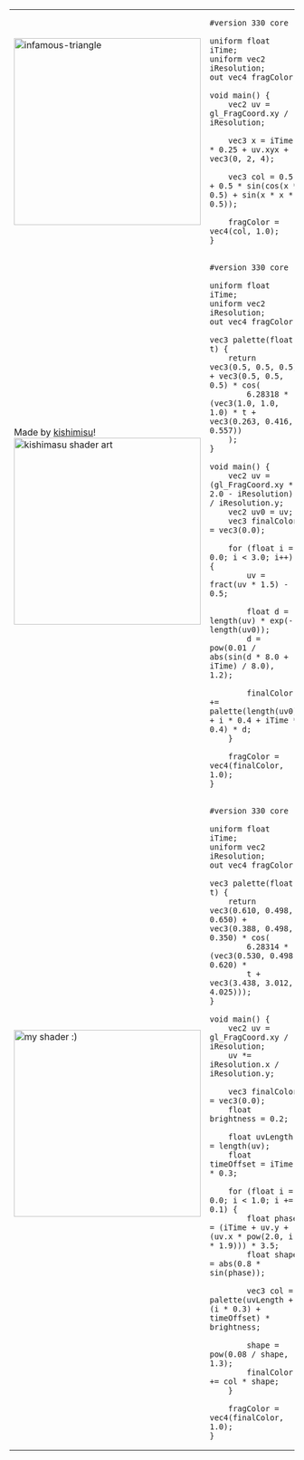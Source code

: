 <table>
  <tr>
    <td valign="center" halign="center">
      <img src="https://github.com/alexlnkp/CShaderToy/assets/79400603/1fc9d4ef-473f-4439-908e-9a90b26b80e2" alt="infamous-triangle" width="330" style="display: block; margin-left: auto; margin-right: auto;" />
    </td>
  <td valign="top">

    #version 330 core

    uniform float iTime;
    uniform vec2 iResolution;
    out vec4 fragColor;

    void main() {
        vec2 uv = gl_FragCoord.xy / iResolution;

        vec3 x = iTime * 0.25 + uv.xyx + vec3(0, 2, 4);

        vec3 col = 0.5 + 0.5 * sin(cos(x * 0.5) + sin(x * x * 0.5));

        fragColor = vec4(col, 1.0);
    }
  </td>
  </tr>
  <tr>
    <td valign="center" halign="center">
      Made by <a href="https://www.kishimisu.art/">kishimisu</a>!
      <img src="https://github.com/alexlnkp/CShaderToy/assets/79400603/fa816392-e44d-4fea-9d3d-af0ebd25fefd" alt="kishimasu shader art" width="330" style="display: block; margin-left: auto; margin-right: auto;" />
    </td>
    <td valign="top">

    #version 330 core

    uniform float iTime;
    uniform vec2 iResolution;
    out vec4 fragColor;

    vec3 palette(float t) {
        return vec3(0.5, 0.5, 0.5) + vec3(0.5, 0.5, 0.5) * cos(
            6.28318 * (vec3(1.0, 1.0, 1.0) * t + vec3(0.263, 0.416, 0.557))
        );
    }

    void main() {
        vec2 uv = (gl_FragCoord.xy * 2.0 - iResolution) / iResolution.y;
        vec2 uv0 = uv;
        vec3 finalColor = vec3(0.0);

        for (float i = 0.0; i < 3.0; i++) {
            uv = fract(uv * 1.5) - 0.5;

            float d = length(uv) * exp(-length(uv0));
            d = pow(0.01 / abs(sin(d * 8.0 + iTime) / 8.0), 1.2);

            finalColor += palette(length(uv0) + i * 0.4 + iTime * 0.4) * d;
        }

        fragColor = vec4(finalColor, 1.0);
    }
  </td>
  </tr>
  <tr>
    <td valign="center" halign="center">
      <img src="https://github.com/alexlnkp/CShaderToy/assets/79400603/280e21d1-a0e7-46f4-879f-ce074c2b60d0" alt="my shader :)" width="330" style="display: block; margin-left: auto; margin-right: auto;" />
    </td>
    <td valign="top">

    #version 330 core

    uniform float iTime;
    uniform vec2 iResolution;
    out vec4 fragColor;

    vec3 palette(float t) {
        return vec3(0.610, 0.498, 0.650) + vec3(0.388, 0.498, 0.350) * cos(
            6.28314 * (vec3(0.530, 0.498, 0.620) *
            t + vec3(3.438, 3.012, 4.025)));
    }

    void main() {
        vec2 uv = gl_FragCoord.xy / iResolution;
        uv *= iResolution.x / iResolution.y;

        vec3 finalColor = vec3(0.0);
        float brightness = 0.2;

        float uvLength = length(uv);
        float timeOffset = iTime * 0.3;

        for (float i = 0.0; i < 1.0; i += 0.1) {
            float phase = (iTime + uv.y + (uv.x * pow(2.0, i * 1.9))) * 3.5;
            float shape = abs(0.8 * sin(phase));

            vec3 col = palette(uvLength + (i * 0.3) + timeOffset) * brightness;

            shape = pow(0.08 / shape, 1.3);
            finalColor += col * shape;
        }

        fragColor = vec4(finalColor, 1.0);
    }
  </td>
  </tr>
</table>
